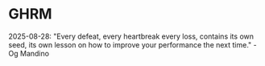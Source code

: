 # GHRM

2025-08-28: "Every defeat, every heartbreak every loss, contains its own seed, its own lesson on how to improve your performance the next time." - Og Mandino